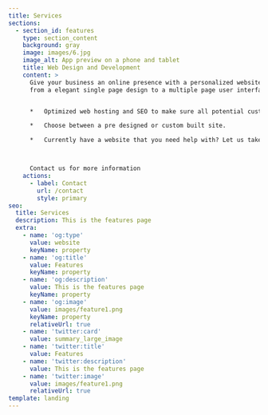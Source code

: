 ```yaml
---
title: Services
sections:
  - section_id: features
    type: section_content
    background: gray
    image: images/6.jpg
    image_alt: App preview on a phone and tablet
    title: Web Design and Development
    content: >
      Give your business an online presence with a personalized website. Choose
      from a elegant single page design to a multiple page user interface site.


      *   Optimized web hosting and SEO to make sure all potential customers find you.

      *   Choose between a pre designed or custom built site.

      *   Currently have a website that you need help with? Let us take a look.



      Contact us for more information
    actions:
      - label: Contact
        url: /contact
        style: primary
seo:
  title: Services
  description: This is the features page
  extra:
    - name: 'og:type'
      value: website
      keyName: property
    - name: 'og:title'
      value: Features
      keyName: property
    - name: 'og:description'
      value: This is the features page
      keyName: property
    - name: 'og:image'
      value: images/feature1.png
      keyName: property
      relativeUrl: true
    - name: 'twitter:card'
      value: summary_large_image
    - name: 'twitter:title'
      value: Features
    - name: 'twitter:description'
      value: This is the features page
    - name: 'twitter:image'
      value: images/feature1.png
      relativeUrl: true
template: landing
---
```

